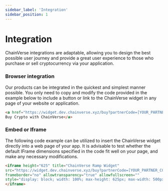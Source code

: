 ```yaml
---
sidebar_label: 'Integration'
sidebar_position: 1
---
```


# Integration
ChainVerse integrations are adaptable, allowing you to design the best possible user journey and provide a great user experience to those who purchase or sell cryptocurrency via your application.

### Browser integration
Our products can be integrated in the quickest and simplest manner possible. You only need to copy and modify the code provided in the example below to include a button or link to the ChainVerse widget in any page of your website or application.

```html
<a href="https://widget.dev.chainverse.xyz/buy?partnerCode=[YOUR_PARTNER_CODE]&[QUERY_PARAMETERS]">
Buy Crypto with ChainVerse</a>
```

### Embed or Iframe
The following code example can be utilized to insert the ChainVerse widget directly into a web page of your app. It is advisable to test whether the default IFrame dimensions specified in the code fit well on your page, and make any necessary modifications.

```html
<iframe height="625" title="ChainVerse Ramp Widget"
src="https://widget.dev.chainverse.xyz/buy?partnerCode=[YOUR_PARTNER_CODE]&[QUERY_PARAMETERS]" 
frameborder="no" allowtransparency="true" allowfullscreen="" 
style="display: block; width: 100%; max-height: 625px; max-width: 500px;">
</iframe>
```
